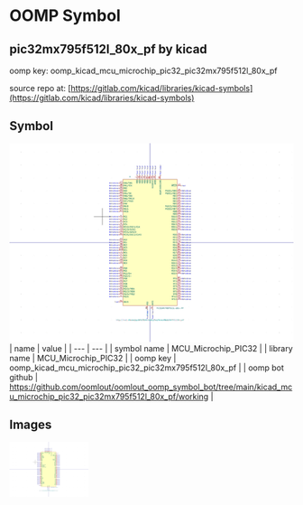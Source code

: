# OOMP Symbol  
## pic32mx795f512l_80x_pf  by kicad  
  
oomp key: oomp_kicad_mcu_microchip_pic32_pic32mx795f512l_80x_pf  
  
source repo at: [https://gitlab.com/kicad/libraries/kicad-symbols](https://gitlab.com/kicad/libraries/kicad-symbols)  
## Symbol  
  
[![working.png](working_600.png)](working.png)  
| name | value | 
| --- | --- | 
| symbol name | MCU_Microchip_PIC32 | 
| library name | MCU_Microchip_PIC32 | 
| oomp key | oomp_kicad_mcu_microchip_pic32_pic32mx795f512l_80x_pf | 
| oomp bot github | https://github.com/oomlout/oomlout_oomp_symbol_bot/tree/main/kicad_mcu_microchip_pic32_pic32mx795f512l_80x_pf/working | 
## Images  
  
[![working.png](working_140.png)](working.png)  
